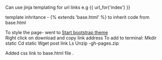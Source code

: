 
Can use jinja templating for url links e.g {{ url_for('index') }}

template inhritance -  {% extends 'base.html' %} to inherit code from base.html 

To style the page- went to [Start bootstrap theme](https://startbootstrap.com/themes/clean-blog/)   
Right click on download and copy link address
To add to terminal:
Mkdir static
Cd static
Wget post link
Ls 
Unzip -gh-pages.zip

Added css link to base.html file .